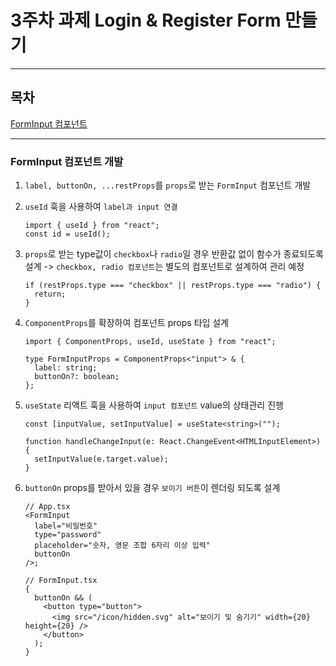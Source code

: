# 3주차 과제 Login & Register Form 만들기

---

## 목차

[FormInput 컴포넌트](#forminput-컴포넌트-개발)

---

### FormInput 컴포넌트 개발

1. `label, buttonOn, ...restProps`를 `props`로 받는 `FormInput` 컴포넌트 개발
2. `useId` 훅을 사용하여 `label과 input 연결`

   ```tsx
   import { useId } from "react";
   const id = useId();
   ```

3. `props`로 받는 type값이 `checkbox`나 `radio`일 경우 반환값 없이 함수가 종료되도록 설계 -> `checkbox, radio 컴포넌트`는 별도의 컴포넌트로 설계하여 관리 예정

   ```tsx
   if (restProps.type === "checkbox" || restProps.type === "radio") {
     return;
   }
   ```

4. `ComponentProps`를 확장하여 컴포넌트 props 타입 설계

   ```tsx
   import { ComponentProps, useId, useState } from "react";

   type FormInputProps = ComponentProps<"input"> & {
     label: string;
     buttonOn?: boolean;
   };
   ```

5. `useState` 리액트 훅을 사용하여 `input 컴포넌트` value의 상태관리 진행

   ```tsx
   const [inputValue, setInputValue] = useState<string>("");

   function handleChangeInput(e: React.ChangeEvent<HTMLInputElement>) {
     setInputValue(e.target.value);
   }
   ```

6. `buttonOn` props를 받아서 있을 경우 `보이기 버튼`이 렌더링 되도록 설계

   ```tsx
   // App.tsx
   <FormInput
     label="비밀번호"
     type="password"
     placeholder="숫자, 영문 조합 6자리 이상 입력"
     buttonOn
   />;

   // FormInput.tsx
   {
     buttonOn && (
       <button type="button">
         <img src="/icon/hidden.svg" alt="보이기 및 숨기기" width={20} height={20} />
       </button>
     );
   }
   ```
